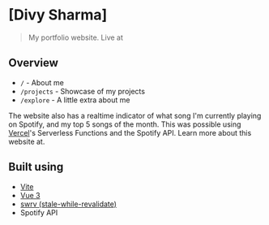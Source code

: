 # [Divy Sharma]

> My portfolio website. Live at 

## Overview

- `/` - About me
- `/projects` - Showcase of my projects
- `/explore` - A little extra about me

<!-- The website is Statically Generated and uses Client-Side Routing to give the website a smooth experience. -->

The website also has a realtime indicator of what song I'm currently playing on Spotify, and my top 5 songs of the month. This was possible using [Vercel](https://vercel.com)'s Serverless Functions and the Spotify API. Learn more about this website at.

## Built using

- [Vite](https://vitejs.org)
- [Vue 3](https://vuejs.org)
- [swrv (stale-while-revalidate)](https://github.com/Kong/swrv)
- Spotify API
